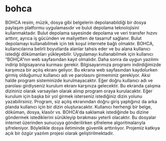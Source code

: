 bohca
=====

 BOHCA resim, müzik, dosya gibi belgelerin depolanabildiği bir dosya paylaşım platformu uygulamasıdır ve bulut  depolama teknolojisini kullanmaktadır. Bulut depolama sayesinde depolama ve veri transfer hızını arttırır, ayrıca iş gücünden ve maliyetten de tasarruf sağlanır. Bulut depolamayı kullanabilmek için tek koşul internete bağlı olmaktır.
        BOHCA, kullanıcılarına belirli boyutlarda alanlar tahsis eder ve bu alana kullanıcı istediği dökümanları yükleyebilir. Uygulamayı kullanabilmek için kullanıcı  “BOHÇA”nın web sayfasından kayıt olmalıdır. Daha sonra da uygun yazılımı indirip bilgisayarına kurması gerekir.
        Bilgisayarımıza programı indirdiğimizde karşımıza bir açılış ekranı geliyor. Bu ekrana web sayfasından kaydolurken girmiş olduğumuz kullanıcı adı ve parolasını girmeminiz gerekiyor. Aksi halde program sisteminizde kurulmayacaktır. Eğer doğru kullanıcı adı ve parolası girdiyseniz kurulum ekranı karşınıza gelecektir. Bu ekranda çalışma dizininiz olarak varsayılan olarak alınıp program oraya kurulacaktır. Eğer kurulum için başka bir yol girmek isterseniz istediğiniz dizin yolunu yazabilirsiniz. Program, siz açılış ekranından doğru giriş yaptığınız da arka planda kullanıcı için bir dizin oluşturacaktır. Kullanıcı herhengi bir belge, döküman, dosya, klasör vs. BOHCA'da saklamak istediğinde bu dizine göndermek istediklerini sürükleyip bırakması yeterli olacaktır. Bu dosyalar internet üzerinden sunucuya gönderilirken şifreleme algoritmalarıyla şifreleniyor. Böylelikle dosya iletiminde güvenlik arttırılıyor.
        Projemiz katkıya açık bir özgür yazılım projesi olarak geliştirilmektadir.
